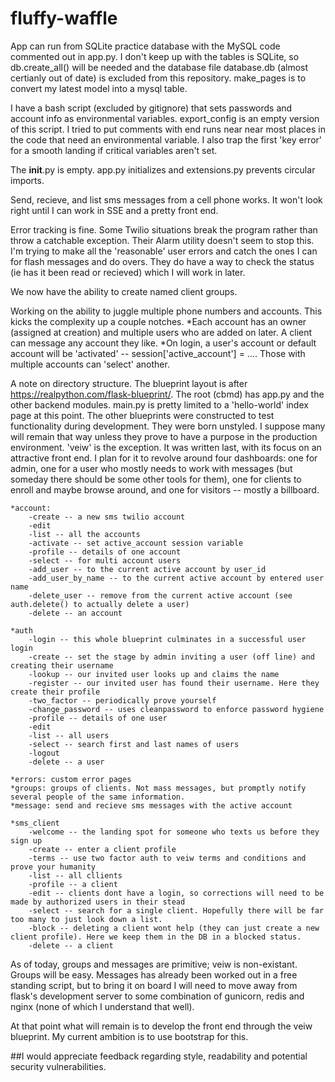 # fluffy-waffle

 App can run from SQLite practice database with the MySQL code commented out in app.py. I don't keep up with the tables is SQLite, so db.create_all() will be needed and the database file database.db (almost certianly out of date) is excluded from this repository. make_pages is to convert my latest model into a mysql table.

 I have a bash script (excluded by gitignore) that sets passwords and account info as environmental variables. export_config is an empty version of this script. I tried to put comments with end runs near near most places in the code that need an environmental variable. I also trap the first 'key error' for a smooth landing if critical variables aren't set.

The __init__.py is empty. app.py initializes and extensions.py prevents circular imports. 

Send, recieve, and list sms messages from a cell phone works. It won't look right until 
I can work in SSE and a pretty front end.

Error tracking is fine. Some Twilio situations break the program rather than throw a catchable exception. Their Alarm utility doesn't seem to stop this. I'm trying to make all the 'reasonable' user errors and catch the ones I can for flash messages and do overs. They do have a way to check the status (ie has it been read or recieved) which I will work in later.

We now have the ability to create named client groups.

Working on the ability to juggle multiple phone numbers and accounts. This kicks the complexity up a couple notches.
	*Each account has an owner (assigned at creation) and multiple users who are added on later. A client can message any account they like.
	*On login, a user's account or default account will be 'activated' -- session['active_account'] = .... Those with multiple accounts can 
	'select' another.

A note on directory structure. The blueprint layout is after https://realpython.com/flask-blueprint/. 
The root (cbmd) has app.py and the other backend modules. main.py is pretty limited to a 'hello-world' index page at this point.
The other blueprints were constructed to test functionality during development. They were born unstyled. I suppose many will remain that way 
unless they prove to have a purpose in the production environment. 'veiw' is the exception. It was written last, with its focus on an attractive
front end. I plan for it to revolve around four dashboards: one for admin, one for a user who mostly needs to work with messages (but someday
there should be some other tools for them), one for clients to enroll and maybe browse around, and one for visitors -- mostly a billboard. 
	
	*account: 
		-create -- a new sms twilio account
		-edit
		-list -- all the accounts
		-activate -- set active_account session variable
		-profile -- details of one account
		-select -- for multi account users
		-add_user -- to the current active account by user_id
		-add_user_by_name -- to the current active account by entered user name
		-delete_user -- remove from the current active account (see auth.delete() to actually delete a user)
		-delete -- an account
			
	*auth		
		-login -- this whole blueprint culminates in a successful user login
		-create -- set the stage by admin inviting a user (off line) and creating their username    
		-lookup -- our invited user looks up and claims the name
		-register -- our invited user has found their username. Here they create their profile
		-two_factor -- periodically prove yourself
		-change_password -- uses cleanpassword to enforce password hygiene
		-profile -- details of one user
		-edit
		-list -- all users
		-select -- search first and last names of users
		-logout
		-delete -- a user

	*errors: custom error pages
	*groups: groups of clients. Not mass messages, but promptly notify several people of the same information.
	*message: send and recieve sms messages with the active account
	
	*sms_client		
		-welcome -- the landing spot for someone who texts us before they sign up
		-create -- enter a client profile
		-terms -- use two factor auth to veiw terms and conditions and prove your humanity
		-list -- all cllients
		-profile -- a client
		-edit -- clients dont have a login, so corrections will need to be made by authorized users in their stead
		-select -- search for a single client. Hopefully there will be far too many to just look down a list.
		-block -- deleting a client wont help (they can just create a new client profile). Here we keep them in the DB in a blocked status.
		-delete -- a client

As of today, groups and messages are primitive; veiw is non-existant. Groups will be easy. Messages has already been worked out
in a free standing script, but to bring it on board I will need to move away from flask's development server to some combination 
of gunicorn, redis and nginx (none of which I understand that well).

At that point what will remain is to develop the front end through the veiw blueprint. My current ambition is to use bootstrap
for this. 

##I would appreciate feedback regarding style, readability and potential security vulnerabilities. 

